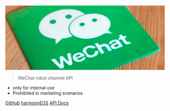 ![](./wxrc.png)


>WeChat robot channel API

* only for internal use
* Prohibited in marketing scenarios

[GitHub](https://github.com/W)
[harmonyEOS](https://github.com/harmonyEOS)
[API Docs](readme.md)